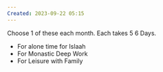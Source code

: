 ```yaml
---
Created: 2023-09-22 05:15
---
```

Choose 1 of these each month. Each takes 5
6 Days.
- For alone time for Islaah
- For Monastic Deep Work
- For Leisure with Family
